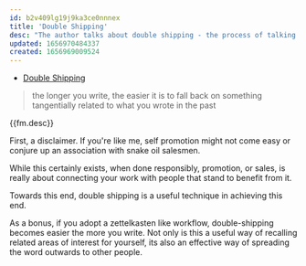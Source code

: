```yaml
---
id: b2v409lg19j9ka3ce0nnnex
title: 'Double Shipping'
desc: "The author talks about double shipping - the process of talking about something you've created, publically, more than once"
updated: 1656970484337
created: 1656969009524
---
```


- [Double Shipping](https://zachholman.com/posts/double-shipping)

> the longer you write, the easier it is to fall back on something tangentially related to what you wrote in the past

{{fm.desc}}

First, a disclaimer. If you're like me, self promotion might not come easy or conjure up an association with snake oil salesmen.

While this certainly exists, when done responsibly, promotion, or sales, is really about connecting your work with people that stand to benefit from it. 

Towards this end, double shipping is a useful technique in achieving this end.

As a bonus, if you adopt a zettelkasten like workflow, double-shipping becomes easier the more you write.  Not only is this a useful way of recalling related areas of interest for yourself, its also an effective way of spreading the word outwards to other people. 